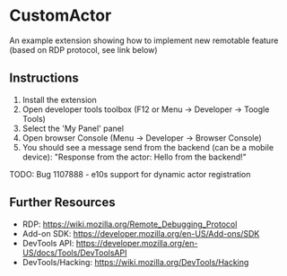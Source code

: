 CustomActor
===========

An example extension showing how to implement new remotable feature
(based on RDP protocol, see link below)

Instructions
------------
1. Install the extension
2. Open developer tools toolbox (F12 or Menu -> Developer -> Toogle Tools)
3. Select the 'My Panel' panel
4. Open browser Console (Menu -> Developer -> Browser Console)
5. You should see a message send from the backend (can be a mobile device):
"Response from the actor: Hello from the backend!"

TODO: Bug 1107888 - e10s support for dynamic actor registration

Further Resources
-----------------
* RDP: https://wiki.mozilla.org/Remote_Debugging_Protocol
* Add-on SDK: https://developer.mozilla.org/en-US/Add-ons/SDK
* DevTools API: https://developer.mozilla.org/en-US/docs/Tools/DevToolsAPI
* DevTools/Hacking: https://wiki.mozilla.org/DevTools/Hacking
